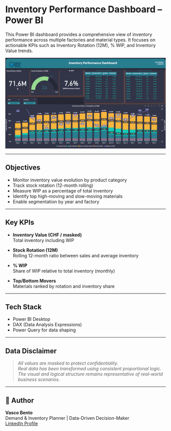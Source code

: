 # Inventory Performance Dashboard – Power BI

This Power BI dashboard provides a comprehensive view of inventory performance across multiple factories and material types. It focuses on actionable KPIs such as Inventory Rotation (12M), % WIP, and Inventory Value trends.

![Dashboard Screenshot](InventoryPerformanceDashboard-PowerBI_v02.png)

---

## Objectives

- Monitor inventory value evolution by product category
- Track stock rotation (12-month rolling)
- Measure WIP as a percentage of total inventory
- Identify top high-moving and slow-moving materials
- Enable segmentation by year and factory

---

##  Key KPIs

- **Inventory Value (CHF / masked)**  
  Total inventory including WIP

- **Stock Rotation (12M)**  
  Rolling 12-month ratio between sales and average inventory

- **% WIP**  
  Share of WIP relative to total inventory (monthly)

- **Top/Bottom Movers**  
  Materials ranked by rotation and inventory share

---

## Tech Stack

- Power BI Desktop  
- DAX (Data Analysis Expressions)  
- Power Query for data shaping

---

##  Data Disclaimer

> *All values are masked to protect confidentiality.*  
> *Real data has been transformed using consistent proportional logic.  
> The visual and logical structure remains representative of real-world business scenarios.*

---

## 📄 Author

**Vasco Bento**  
Demand & Inventory Planner | Data-Driven Decision-Maker  
[LinkedIn Profile](https://www.linkedin.com/in/vasco--bento)
